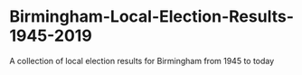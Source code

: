 # Birmingham-Local-Election-Results-1945-2019
A collection of local election results for Birmingham from 1945 to today
